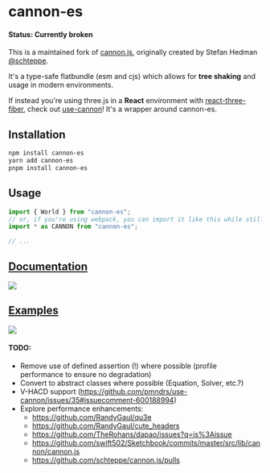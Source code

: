 # cannon-es
#### Status: Currently broken

This is a maintained fork of [cannon.js](https://github.com/schteppe/cannon.js), originally created by Stefan Hedman [@schteppe](https://github.com/schteppe).

It's a type-safe flatbundle (esm and cjs) which allows for **tree shaking** and usage in modern environments.

If instead you're using three.js in a **React** environment with [react-three-fiber](https://github.com/pmndrs/react-three-fiber), check out [use-cannon](https://github.com/pmndrs/use-cannon)! It's a wrapper around cannon-es.

## Installation

```bash
npm install cannon-es
yarn add cannon-es
pnpm install cannon-es
```

## Usage

```js
import { World } from "cannon-es";
// or, if you're using webpack, you can import it like this while still taking advantage of tree shaking:
import * as CANNON from "cannon-es";

// ...
```

## [Documentation](https://pmndrs.github.io/cannon-es/docs/)

[![](https://github.com/pmndrs/cannon-es/raw/master/screenshots/docs.png)](https://pmndrs.github.io/cannon-es/docs/)

## [Examples](https://pmndrs.github.io/cannon-es/)

[![](https://github.com/pmndrs/cannon-es/raw/master/screenshots/examples.png)](https://pmndrs.github.io/cannon-es/)

#### TODO:

- Remove use of defined assertion (!) where possible (profile performance to ensure no degradation)
- Convert to abstract classes where possible (Equation, Solver, etc.?)
- V-HACD support (https://github.com/pmndrs/use-cannon/issues/35#issuecomment-600188994)
- Explore performance enhancements:
  - https://github.com/RandyGaul/qu3e
  - https://github.com/RandyGaul/cute_headers
  - https://github.com/TheRohans/dapao/issues?q=is%3Aissue
  - https://github.com/swift502/Sketchbook/commits/master/src/lib/cannon/cannon.js
  - https://github.com/schteppe/cannon.js/pulls
